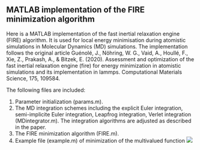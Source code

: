 ## MATLAB implementation of the FIRE minimization algorithm

Here is a MATLAB implementation of the fast inertial relaxation engine (FIRE) algorithm. It is used for local energy minimisation during atomistic simulations in Molecular Dynamics (MD) simulations. The implementation follows the original article Guénolé, J., Nöhring, W. G., Vaid, A., Houllé, F., Xie, Z., Prakash, A., & Bitzek, E. (2020). Assessment and optimization of the fast inertial relaxation engine (fire) for energy minimization in atomistic simulations and its implementation in lammps. Computational Materials Science, 175, 109584.

The following files are included:
1. Parameter initialization (params.m).
2. The MD integration schemes including the explicit Euler integration, semi-implicite Euler integration, Leapfrog integration, Verlet integration (MDintegrator.m). The integration algorithms are adjusted as described in the paper.
3. The FIRE minimization algorithm (FIRE.m).
4. Example file (example.m) of minimization of the multivalued function <img src="https://render.githubusercontent.com/render/math?math=e^{x-2x^2-y^2}\sin(6(x%2By%2Bxy^2))">
